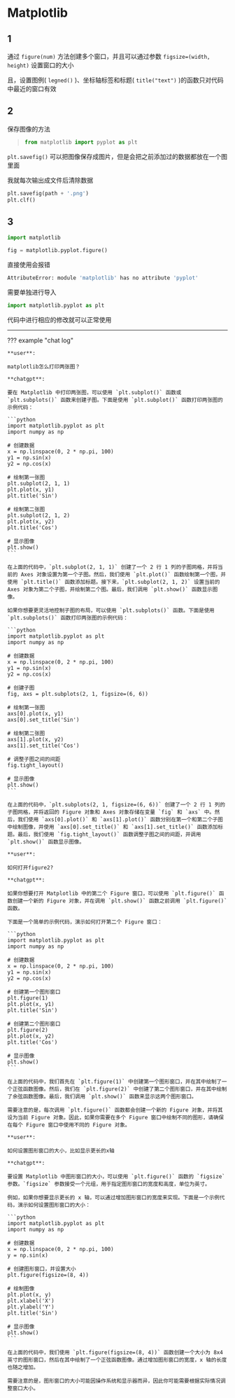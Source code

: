 # Matplotlib

## 1

通过 `figure(num)` 方法创建多个窗口，并且可以通过参数 `figsize=(width, height)` 设置窗口的大小

且，设置图例( `legned()` )、坐标轴标签和标题( `title("text")` )的函数只对代码中最近的窗口有效

## 2

保存图像的方法

>   ```python
>   from matplotlib import pyplot as plt
>   ```

`plt.savefig()` 可以把图像保存成图片，但是会把之前添加过的数据都放在一个图里面

我就每次输出成文件后清除数据

```python
plt.savefig(path + '.png')
plt.clf()
```

## 3

```python
import matplotlib

fig = matplotlib.pyplot.figure()
```

直接使用会报错

```bash
AttributeError: module 'matplotlib' has no attribute 'pyplot'
```

需要单独进行导入

```python
import matplotlib.pyplot as plt
```

代码中进行相应的修改就可以正常使用

---

??? example "chat log"

    **user**: 
    
    matplotlib怎么打印两张图？
    
    **chatgpt**: 
    
    要在 Matplotlib 中打印两张图，可以使用 `plt.subplot()` 函数或 `plt.subplots()` 函数来创建子图。下面是使用 `plt.subplot()` 函数打印两张图的示例代码：
    
    ```python
    import matplotlib.pyplot as plt
    import numpy as np
    
    # 创建数据
    x = np.linspace(0, 2 * np.pi, 100)
    y1 = np.sin(x)
    y2 = np.cos(x)
    
    # 绘制第一张图
    plt.subplot(2, 1, 1)
    plt.plot(x, y1)
    plt.title('Sin')
    
    # 绘制第二张图
    plt.subplot(2, 1, 2)
    plt.plot(x, y2)
    plt.title('Cos')
    
    # 显示图像
    plt.show()
    ```
    
    在上面的代码中，`plt.subplot(2, 1, 1)` 创建了一个 2 行 1 列的子图网格，并将当前的 Axes 对象设置为第一个子图。然后，我们使用 `plt.plot()` 函数绘制第一个图，并使用 `plt.title()` 函数添加标题。接下来，`plt.subplot(2, 1, 2)` 设置当前的 Axes 对象为第二个子图，并绘制第二个图。最后，我们调用 `plt.show()` 函数显示图像。
    
    如果你想要更灵活地控制子图的布局，可以使用 `plt.subplots()` 函数。下面是使用 `plt.subplots()` 函数打印两张图的示例代码：
    
    ```python
    import matplotlib.pyplot as plt
    import numpy as np
    
    # 创建数据
    x = np.linspace(0, 2 * np.pi, 100)
    y1 = np.sin(x)
    y2 = np.cos(x)
    
    # 创建子图
    fig, axs = plt.subplots(2, 1, figsize=(6, 6))
    
    # 绘制第一张图
    axs[0].plot(x, y1)
    axs[0].set_title('Sin')
    
    # 绘制第二张图
    axs[1].plot(x, y2)
    axs[1].set_title('Cos')
    
    # 调整子图之间的间距
    fig.tight_layout()
    
    # 显示图像
    plt.show()
    ```
    
    在上面的代码中，`plt.subplots(2, 1, figsize=(6, 6))` 创建了一个 2 行 1 列的子图网格，并将返回的 Figure 对象和 Axes 对象存储在变量 `fig` 和 `axs` 中。然后，我们使用 `axs[0].plot()` 和 `axs[1].plot()` 函数分别在第一个和第二个子图中绘制图像，并使用 `axs[0].set_title()` 和 `axs[1].set_title()` 函数添加标题。最后，我们使用 `fig.tight_layout()` 函数调整子图之间的间距，并调用 `plt.show()` 函数显示图像。
    
    **user**: 
    
    如何打开figure2?
    
    **chatgpt**: 
    
    如果你想要打开 Matplotlib 中的第二个 Figure 窗口，可以使用 `plt.figure()` 函数创建一个新的 Figure 对象，并在调用 `plt.show()` 函数之前调用 `plt.figure()` 函数。
    
    下面是一个简单的示例代码，演示如何打开第二个 Figure 窗口：
    
    ```python
    import matplotlib.pyplot as plt
    import numpy as np
    
    # 创建数据
    x = np.linspace(0, 2 * np.pi, 100)
    y1 = np.sin(x)
    y2 = np.cos(x)
    
    # 创建第一个图形窗口
    plt.figure(1)
    plt.plot(x, y1)
    plt.title('Sin')
    
    # 创建第二个图形窗口
    plt.figure(2)
    plt.plot(x, y2)
    plt.title('Cos')
    
    # 显示图像
    plt.show()
    ```
    
    在上面的代码中，我们首先在 `plt.figure(1)` 中创建第一个图形窗口，并在其中绘制了一个正弦函数图像。然后，我们在 `plt.figure(2)` 中创建了第二个图形窗口，并在其中绘制了余弦函数图像。最后，我们调用 `plt.show()` 函数来显示这两个图形窗口。
    
    需要注意的是，每次调用 `plt.figure()` 函数都会创建一个新的 Figure 对象，并将其设为当前 Figure 对象。因此，如果你需要在多个 Figure 窗口中绘制不同的图形，请确保在每个 Figure 窗口中使用不同的 Figure 对象。
    
    **user**: 
    
    如何设置图形窗口的大小，比如显示更长的x轴
    
    **chatgpt**: 
    
    要设置 Matplotlib 中图形窗口的大小，可以使用 `plt.figure()` 函数的 `figsize` 参数。`figsize` 参数接受一个元组，用于指定图形窗口的宽度和高度，单位为英寸。
    
    例如，如果你想要显示更长的 x 轴，可以通过增加图形窗口的宽度来实现。下面是一个示例代码，演示如何设置图形窗口的大小：
    
    ```python
    import matplotlib.pyplot as plt
    import numpy as np
    
    # 创建数据
    x = np.linspace(0, 2 * np.pi, 100)
    y = np.sin(x)
    
    # 创建图形窗口，并设置大小
    plt.figure(figsize=(8, 4))
    
    # 绘制图像
    plt.plot(x, y)
    plt.xlabel('X')
    plt.ylabel('Y')
    plt.title('Sin')
    
    # 显示图像
    plt.show()
    ```
    
    在上面的代码中，我们使用 `plt.figure(figsize=(8, 4))` 函数创建一个大小为 8x4 英寸的图形窗口，然后在其中绘制了一个正弦函数图像。通过增加图形窗口的宽度，x 轴的长度也随之增加。
    
    需要注意的是，图形窗口的大小可能因操作系统和显示器而异，因此你可能需要根据实际情况调整窗口大小。